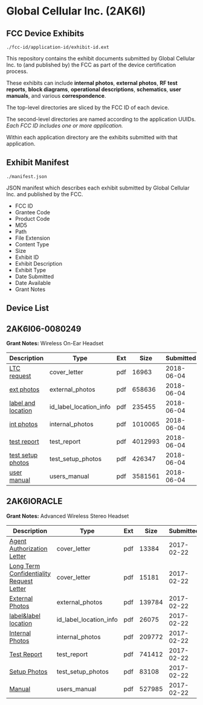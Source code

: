 # Global Cellular Inc. (2AK6I)
## FCC Device Exhibits

```
./fcc-id/application-id/exhibit-id.ext
```

This repository contains the exhibit documents submitted by Global Cellular Inc. to (and published by) the FCC as part of the device certification process.

These exhibits can include **internal photos**, **external photos**, **RF test reports**, **block diagrams**, **operational descriptions**, **schematics**, **user manuals**, and various **correspondence**.

The top-level directories are sliced by the FCC ID of each device.

The second-level directories are named according to the application UUIDs. *Each FCC ID includes one or more application.*

Within each application directory are the exhibits submitted with that application. 

## Exhibit Manifest

```
./manifest.json
```

JSON manifest which describes each exhibit submitted by Global Cellular Inc. and published by the FCC.

- FCC ID
- Grantee Code
- Product Code
- MD5
- Path
- File Extension
- Content Type
- Size
- Exhibit ID
- Exhibit Description
- Exhibit Type
- Date Submitted
- Date Available
- Grant Notes

## Device List
## 2AK6I06-0080249
**Grant Notes:** Wireless On-Ear Headset

| Description | Type | Ext | Size | Submitted | Available |
| ----------- | ---- | --- | ---- | --------- | --------- |
| [LTC request](2AK6I06-0080249/95c1a8c92d477ec3c4090dc159f0c338/3873946.pdf) | cover_letter | pdf | 16963 | 2018-06-04 | 2018-06-04 |
| [ext photos](2AK6I06-0080249/95c1a8c92d477ec3c4090dc159f0c338/3873947.pdf) | external_photos | pdf | 658636 | 2018-06-04 | 2018-06-04 |
| [label and location](2AK6I06-0080249/95c1a8c92d477ec3c4090dc159f0c338/3873948.pdf) | id_label_location_info | pdf | 235455 | 2018-06-04 | 2018-06-04 |
| [int photos](2AK6I06-0080249/95c1a8c92d477ec3c4090dc159f0c338/3873950.pdf) | internal_photos | pdf | 1010065 | 2018-06-04 | 2018-06-04 |
| [test report](2AK6I06-0080249/95c1a8c92d477ec3c4090dc159f0c338/3873949.pdf) | test_report | pdf | 4012993 | 2018-06-04 | 2018-06-04 |
| [test setup photos](2AK6I06-0080249/95c1a8c92d477ec3c4090dc159f0c338/3873951.pdf) | test_setup_photos | pdf | 426347 | 2018-06-04 | 2018-06-04 |
| [user manual](2AK6I06-0080249/95c1a8c92d477ec3c4090dc159f0c338/3873952.pdf) | users_manual | pdf | 3581561 | 2018-06-04 | 2018-06-04 |
## 2AK6IORACLE
**Grant Notes:** Advanced Wireless Stereo Headset

| Description | Type | Ext | Size | Submitted | Available |
| ----------- | ---- | --- | ---- | --------- | --------- |
| [Agent Authorization Letter](2AK6IORACLE/d1e1a76302b3e0c0c51c24737512f1d9/3291414.pdf) | cover_letter | pdf | 13384 | 2017-02-22 | 2017-02-22 |
| [Long Term Confidentiality Request Letter](2AK6IORACLE/d1e1a76302b3e0c0c51c24737512f1d9/3291419.pdf) | cover_letter | pdf | 15181 | 2017-02-22 | 2017-02-22 |
| [External Photos](2AK6IORACLE/d1e1a76302b3e0c0c51c24737512f1d9/3291416.pdf) | external_photos | pdf | 139784 | 2017-02-22 | 2017-02-22 |
| [label&label location](2AK6IORACLE/d1e1a76302b3e0c0c51c24737512f1d9/3291418.pdf) | id_label_location_info | pdf | 26075 | 2017-02-22 | 2017-02-22 |
| [Internal Photos](2AK6IORACLE/d1e1a76302b3e0c0c51c24737512f1d9/3291417.pdf) | internal_photos | pdf | 209772 | 2017-02-22 | 2017-02-22 |
| [Test Report](2AK6IORACLE/d1e1a76302b3e0c0c51c24737512f1d9/3291424.pdf) | test_report | pdf | 741412 | 2017-02-22 | 2017-02-22 |
| [Setup Photos](2AK6IORACLE/d1e1a76302b3e0c0c51c24737512f1d9/3291423.pdf) | test_setup_photos | pdf | 83108 | 2017-02-22 | 2017-02-22 |
| [Manual](2AK6IORACLE/d1e1a76302b3e0c0c51c24737512f1d9/3291420.pdf) | users_manual | pdf | 527985 | 2017-02-22 | 2017-02-22 |

